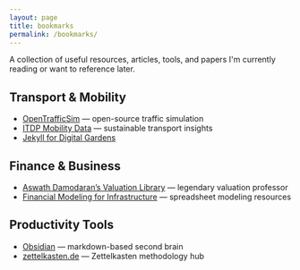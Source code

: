 ```yaml
---
layout: page
title: bookmarks
permalink: /bookmarks/
---
```


A collection of useful resources, articles, tools, and papers I'm currently reading or want to reference later.

## Transport & Mobility

- [OpenTrafficSim](https://opentrafficsim.org) — open-source traffic simulation
- [ITDP Mobility Data](https://www.itdp.org/library/) — sustainable transport insights
- [Jekyll for Digital Gardens](https://maggieappleton.com/garden-history)

## Finance & Business

- [Aswath Damodaran’s Valuation Library](http://pages.stern.nyu.edu/~adamodar/) — legendary valuation professor
- [Financial Modeling for Infrastructure](https://www.fmfinfra.com/) — spreadsheet modeling resources

## Productivity Tools

- [Obsidian](https://obsidian.md) — markdown-based second brain
- [zettelkasten.de](https://zettelkasten.de) — Zettelkasten methodology hub
